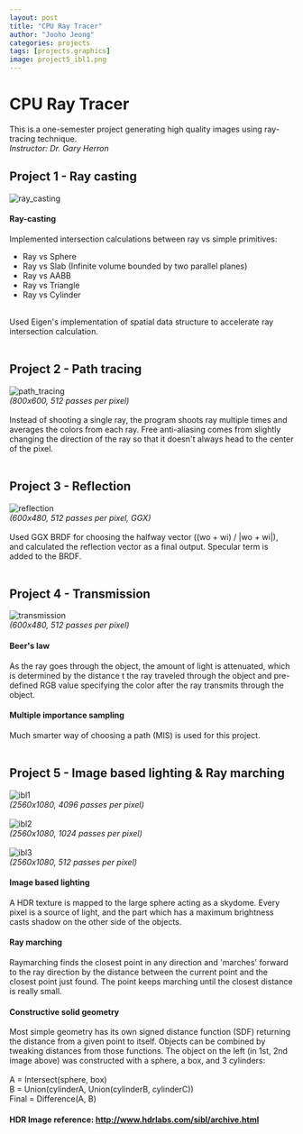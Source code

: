 ```yaml
---
layout: post
title: "CPU Ray Tracer"
author: "Jooho Jeong"
categories: projects
tags: [projects.graphics]
image: project5_ibl1.png
---
```


# CPU Ray Tracer
This is a one-semester project generating high quality images using ray-tracing technique.<br>
*Instructor: Dr. Gary Herron*

## Project 1 - Ray casting
![ray_casting](https://github.com/utinyt/CPU-Ray-Tracer/blob/main/output_images/project1_ray_casting.png)<br>
#### Ray-casting
Implemented intersection calculations between ray vs simple primitives:
* Ray vs Sphere
* Ray vs Slab (Infinite volume bounded by two parallel planes)
* Ray vs AABB
* Ray vs Triangle
* Ray vs Cylinder
<br>
Used Eigen's implementation of spatial data structure to accelerate ray intersection calculation.
<br><br>

## Project 2 - Path tracing
![path_tracing](https://github.com/utinyt/CPU-Ray-Tracer/blob/main/output_images/project2_path_tracing.png)<br>
*(800x600, 512 passes per pixel)*
<br><br>
Instead of shooting a single ray, the program shoots ray multiple times and averages the colors from each ray. Free anti-aliasing comes from slightly changing the direction of the ray so that it doesn't always head to the center of the pixel.<br>
<br>

## Project 3 - Reflection
![reflection](https://github.com/utinyt/CPU-Ray-Tracer/blob/main/output_images/project3_reflection.png)<br>
*(600x480, 512 passes per pixel, GGX)*
<br><br>
Used GGX BRDF for choosing the halfway vector ((wo + wi) / |wo + wi|), and calculated the reflection vector as a final output. Specular term is added to the BRDF.
<br><br>

## Project 4 - Transmission
![transmission](https://github.com/utinyt/CPU-Ray-Tracer/blob/main/output_images/project4_transmissionpng.png)<br>
*(600x480, 512 passes per pixel)*
<br>

#### Beer's law
As the ray goes through the object, the amount of light is attenuated, which is determined by the distance t the ray traveled through the object and pre-defined RGB value specifying the color after the ray transmits through the object.

#### Multiple importance sampling
Much smarter way of choosing a path (MIS) is used for this project.
<br><br>

## Project 5 - Image based lighting & Ray marching
![ibl1](https://github.com/utinyt/CPU-Ray-Tracer/blob/main/output_images/project5_ibl1.png)<br>
*(2560x1080, 4096 passes per pixel)*<br><br>
![ibl2](https://github.com/utinyt/CPU-Ray-Tracer/blob/main/output_images/project5_ibl2.png)<br>
*(2560x1080, 1024 passes per pixel)*<br><br>
![ibl3](https://github.com/utinyt/CPU-Ray-Tracer/blob/main/output_images/project5_ibl3.png)<br>
*(2560x1080, 512 passes per pixel)*<br>

#### Image based lighting
A HDR texture is mapped to the large sphere acting as a skydome. Every pixel is a source of light, and the part which has a maximum brightness casts shadow on the other side of the objects.

#### Ray marching
Raymarching finds the closest point in any direction and 'marches' forward to the ray direction by the distance between the current point and the closest point just found. The point keeps marching until the closest distance is really small.

#### Constructive solid geometry
Most simple geometry has its own signed distance function (SDF) returning the distance from a given point to itself. Objects can be combined by tweaking distances from those functions. The object on the left (in 1st, 2nd image above) was constructed with a sphere, a box, and 3 cylinders: <br><br>
A = Intersect(sphere, box) <br>
B = Union(cylinderA, Union(cylinderB, cylinderC)) <br>
Final = Difference(A, B) <br>

#### HDR Image reference: http://www.hdrlabs.com/sibl/archive.html
